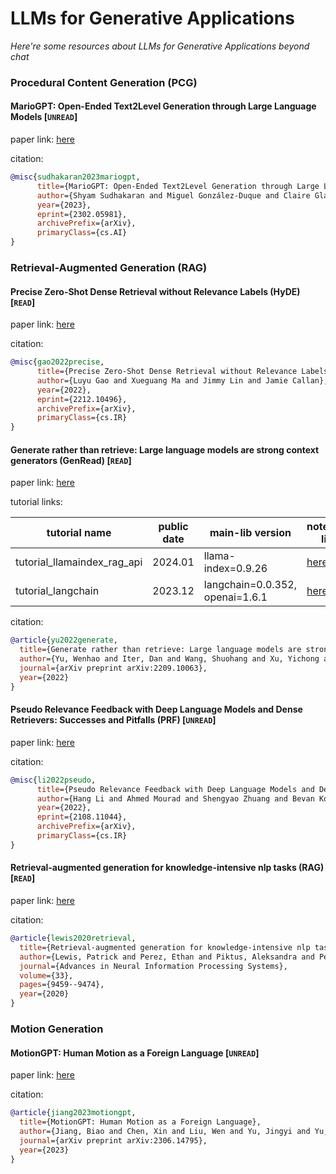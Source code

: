 # LLMs for Generative Applications
*Here're some resources about LLMs for Generative Applications beyond chat*



### Procedural Content Generation (PCG)


#### MarioGPT: Open-Ended Text2Level Generation through Large Language Models [`UNREAD`]

paper link: [here](https://arxiv.org/abs/2302.05981)

citation: 
```bibtex
@misc{sudhakaran2023mariogpt,
      title={MarioGPT: Open-Ended Text2Level Generation through Large Language Models}, 
      author={Shyam Sudhakaran and Miguel González-Duque and Claire Glanois and Matthias Freiberger and Elias Najarro and Sebastian Risi},
      year={2023},
      eprint={2302.05981},
      archivePrefix={arXiv},
      primaryClass={cs.AI}
}
```


### Retrieval-Augmented Generation (RAG)


#### Precise Zero-Shot Dense Retrieval without Relevance Labels (HyDE) [`READ`]

paper link: [here](https://arxiv.org/pdf/2212.10496.pdf)

citation:
```bibtex
@misc{gao2022precise,
      title={Precise Zero-Shot Dense Retrieval without Relevance Labels}, 
      author={Luyu Gao and Xueguang Ma and Jimmy Lin and Jamie Callan},
      year={2022},
      eprint={2212.10496},
      archivePrefix={arXiv},
      primaryClass={cs.IR}
}
```


#### Generate rather than retrieve: Large language models are strong context generators (GenRead) [`READ`]

paper link: [here](https://arxiv.org/pdf/2209.10063)

tutorial links:

|tutorial name|public date|main-lib version|notebook link|
|-|-|-|-|
|tutorial_llamaindex_rag_api|2024.01|llama-index=0.9.26|[here](../notebooks/tutorial_llamaindex_rag_api.ipynb)|
|tutorial_langchain|2023.12|langchain=0.0.352, openai=1.6.1|[here](../notebooks/tutorial_langchain.ipynb)|

citation: 
```bibtex
@article{yu2022generate,
  title={Generate rather than retrieve: Large language models are strong context generators},
  author={Yu, Wenhao and Iter, Dan and Wang, Shuohang and Xu, Yichong and Ju, Mingxuan and Sanyal, Soumya and Zhu, Chenguang and Zeng, Michael and Jiang, Meng},
  journal={arXiv preprint arXiv:2209.10063},
  year={2022}
}
```


#### Pseudo Relevance Feedback with Deep Language Models and Dense Retrievers: Successes and Pitfalls (PRF) [`UNREAD`]

paper link: [here](https://arxiv.org/pdf/2108.11044.pdf)

citation:
```bibtex
@misc{li2022pseudo,
      title={Pseudo Relevance Feedback with Deep Language Models and Dense Retrievers: Successes and Pitfalls}, 
      author={Hang Li and Ahmed Mourad and Shengyao Zhuang and Bevan Koopman and Guido Zuccon},
      year={2022},
      eprint={2108.11044},
      archivePrefix={arXiv},
      primaryClass={cs.IR}
}
```


#### Retrieval-augmented generation for knowledge-intensive nlp tasks (RAG) [`READ`]

paper link: [here](https://proceedings.neurips.cc/paper/2020/file/6b493230205f780e1bc26945df7481e5-Paper.pdf)

citation: 
```bibtex
@article{lewis2020retrieval,
  title={Retrieval-augmented generation for knowledge-intensive nlp tasks},
  author={Lewis, Patrick and Perez, Ethan and Piktus, Aleksandra and Petroni, Fabio and Karpukhin, Vladimir and Goyal, Naman and K{\"u}ttler, Heinrich and Lewis, Mike and Yih, Wen-tau and Rockt{\"a}schel, Tim and others},
  journal={Advances in Neural Information Processing Systems},
  volume={33},
  pages={9459--9474},
  year={2020}
}
```
    
### Motion Generation 


#### MotionGPT: Human Motion as a Foreign Language [`UNREAD`]

paper link: [here](https://arxiv.org/pdf/2306.14795)

citation: 
```bibtex
@article{jiang2023motiongpt,
  title={MotionGPT: Human Motion as a Foreign Language},
  author={Jiang, Biao and Chen, Xin and Liu, Wen and Yu, Jingyi and Yu, Gang and Chen, Tao},
  journal={arXiv preprint arXiv:2306.14795},
  year={2023}
}
```
    